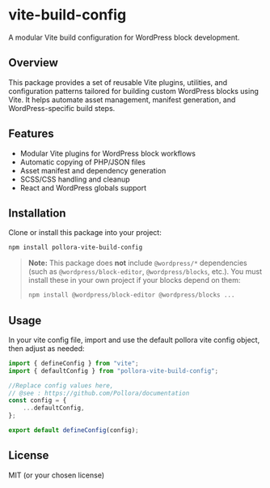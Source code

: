# vite-build-config

A modular Vite build configuration for WordPress block development.

## Overview

This package provides a set of reusable Vite plugins, utilities, and configuration patterns tailored for building custom WordPress blocks using Vite. It helps automate asset management, manifest generation, and WordPress-specific build steps.

## Features
- Modular Vite plugins for WordPress block workflows
- Automatic copying of PHP/JSON files
- Asset manifest and dependency generation
- SCSS/CSS handling and cleanup
- React and WordPress globals support

## Installation

Clone or install this package into your project:

```sh
npm install pollora-vite-build-config
```

> **Note:**
> This package does **not** include `@wordpress/*` dependencies (such as `@wordpress/block-editor`, `@wordpress/blocks`, etc.).
> You must install these in your own project if your blocks depend on them:
>
> ```sh
> npm install @wordpress/block-editor @wordpress/blocks ...
> ```

## Usage

In your vite config file, import and use the default pollora vite config object, then adjust as needed:

```js
import { defineConfig } from "vite";
import { defaultConfig } from "pollora-vite-build-config";

//Replace config values here,
// @see : https://github.com/Pollora/documentation
const config = {
    ...defaultConfig,
};

export default defineConfig(config);
```

## License

MIT (or your chosen license) 